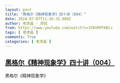 ```yaml
---
layout: post
title: "黑格尔《精神现象学》四十讲（004）"
date: 2024-07-07T11:36:32.000Z
author: 老虎庙 · 虎侃
from: https://www.youtube.com/watch?v=3YKVRPFKBlc
tags: [ 老虎庙 ]
comments: True
categories: [ 老虎庙 ]
---
```

<!--1720352192000-->
[黑格尔《精神现象学》四十讲（004）](https://www.youtube.com/watch?v=3YKVRPFKBlc)
------

<div>
黑格尔《精神现象学》
</div>
